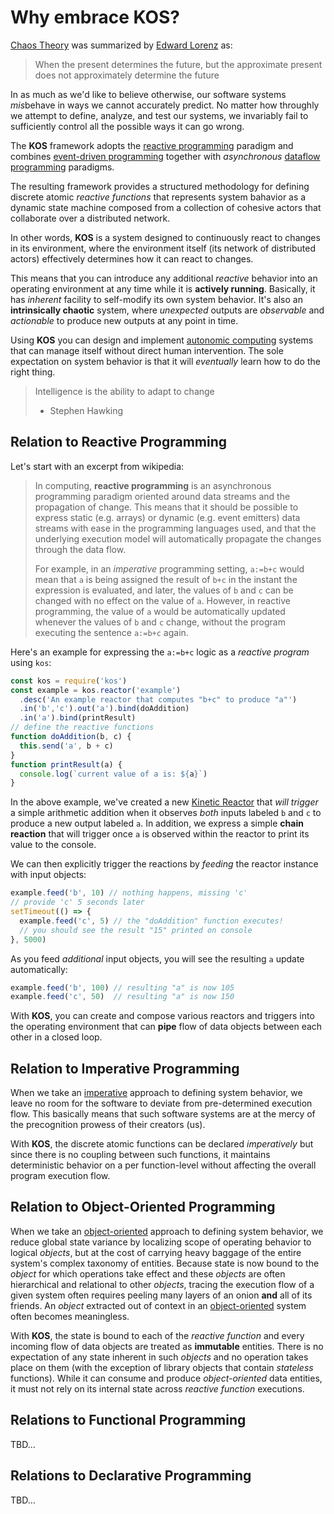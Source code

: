 # Why embrace KOS?

[Chaos Theory](https://en.wikipedia.org/wiki/Chaos_theory) was
summarized by [Edward Lorenz](https://en.wikipedia.org/wiki/Edward_Norton_Lorenz) as:

> When the present determines the future, but the approximate present
> does not approximately determine the future

In as much as we'd like to believe otherwise, our software systems
*mis*behave in ways we cannot accurately predict. No matter how
throughly we attempt to define, analyze, and test our systems, we
invariably fail to sufficiently control all the possible ways it can
go wrong.

The **KOS** framework adopts the
[reactive programming](https://en.wikipedia.org/wiki/Reactive_programming)
paradigm and combines
[event-driven programming](https://en.wikipedia.org/wiki/Event-driven_programming)
together with *asynchronous*
[dataflow programming](https://en.wikipedia.org/wiki/Dataflow_programming)
paradigms.

The resulting framework provides a structured methodology for defining
discrete atomic *reactive functions* that represents system bahavior
as a dynamic state machine composed from a collection of cohesive
actors that collaborate over a distributed network.

In other words, **KOS** is a system designed to continuously react to
changes in its environment, where the environment itself (its network
of distributed actors) effectively determines how it can react to
changes.

This means that you can introduce any additional *reactive* behavior
into an operating environment at any time while it is **actively
running**. Basically, it has *inherent* facility to self-modify its
own system behavior. It's also an **intrinsically chaotic** system,
where *unexpected* outputs are *observable* and *actionable* to
produce new outputs at any point in time.

Using **KOS** you can design and implement
[autonomic computing](https://en.wikipedia.org/wiki/Autonomic_Computing)
systems that can manage itself without direct human intervention. The
sole expectation on system behavior is that it will *eventually* learn
how to do the right thing.

> Intelligence is the ability to adapt to change
>
> - Stephen Hawking

## Relation to Reactive Programming

Let's start with an excerpt from wikipedia:

> In computing, **reactive programming** is an asynchronous
> programming paradigm oriented around data streams and the
> propagation of change. This means that it should be possible to
> express static (e.g. arrays) or dynamic (e.g. event emitters) data
> streams with ease in the programming languages used, and that the
> underlying execution model will automatically propagate the changes
> through the data flow.
>
> For example, in an *imperative* programming setting, `a:=b+c` would
> mean that `a` is being assigned the result of `b+c` in the instant
> the expression is evaluated, and later, the values of `b` and `c`
> can be changed with no effect on the value of `a`. However, in
> reactive programming, the value of `a` would be automatically
> updated whenever the values of `b` and `c` change, without the
> program executing the sentence `a:=b+c` again.

Here's an example for expressing the `a:=b+c` logic as a *reactive
program* using `kos`:

```js
const kos = require('kos')
const example = kos.reactor('example')
  .desc('An example reactor that computes "b+c" to produce "a"')
  .in('b','c').out('a').bind(doAddition)
  .in('a').bind(printResult)
// define the reactive functions
function doAddition(b, c) {
  this.send('a', b + c)
}
function printResult(a) {
  console.log(`current value of a is: ${a}`)
}
```

In the above example, we've created a new
[Kinetic Reactor](./lib/reactor.js) that *will trigger* a simple
arithmetic addition when it observes *both* inputs labeled `b` and `c`
to produce a new output labeled `a`.  In addition, we express a simple
**chain reaction** that will trigger once `a` is observed within the
reactor to print its value to the console.

We can then explicitly trigger the reactions by *feeding* the reactor
instance with input objects:

```js
example.feed('b', 10) // nothing happens, missing 'c'
// provide 'c' 5 seconds later
setTimeout(() => {
  example.feed('c', 5) // the "doAddition" function executes!
  // you should see the result "15" printed on console
}, 5000)
```

As you feed *additional* input objects, you will see the resulting `a`
update automatically:

```js
example.feed('b', 100) // resulting "a" is now 105
example.feed('c', 50)  // resulting "a" is now 150
```

With **KOS**, you can create and compose various reactors and triggers
into the operating environment that can **pipe** flow of data objects
between each other in a closed loop.

## Relation to Imperative Programming

When we take an
[imperative](https://en.wikipedia.org/wiki/Imperative_programming)
approach to defining system behavior, we leave no room for the
software to deviate from pre-determined execution flow. This basically
means that such software systems are at the mercy of the precognition
prowess of their creators (us).

With **KOS**, the discrete atomic functions can be declared
*imperatively* but since there is no coupling between such functions,
it maintains deterministic behavior on a per function-level without
affecting the overall program execution flow.

## Relation to Object-Oriented Programming

When we take an
[object-oriented](https://en.wikipedia.org/wiki/Object-oriented_programming)
approach to defining system behavior, we reduce global state variance
by localizing scope of operating behavior to logical *objects*, but at
the cost of carrying heavy baggage of the entire system's complex
taxonomy of entities. Because state is now bound to the *object* for
which operations take effect and these *objects* are often
hierarchical and relational to other *objects*, tracing the execution
flow of a given system often requires peeling many layers of an onion
**and** all of its friends. An *object* extracted out of context in an
[object-oriented](https://en.wikipedia.org/wiki/Object-oriented_programming)
system often becomes meaningless.

With **KOS**, the state is bound to each of the *reactive function*
and every incoming flow of data objects are treated as **immutable**
entities. There is no expectation of any state inherent in such
*objects* and no operation takes place on them (with the exception of
library objects that contain *stateless* functions). While it can
consume and produce *object-oriented* data entities, it must not rely
on its internal state across *reactive function* executions.

## Relations to Functional Programming

TBD...

## Relations to Declarative Programming

TBD...
